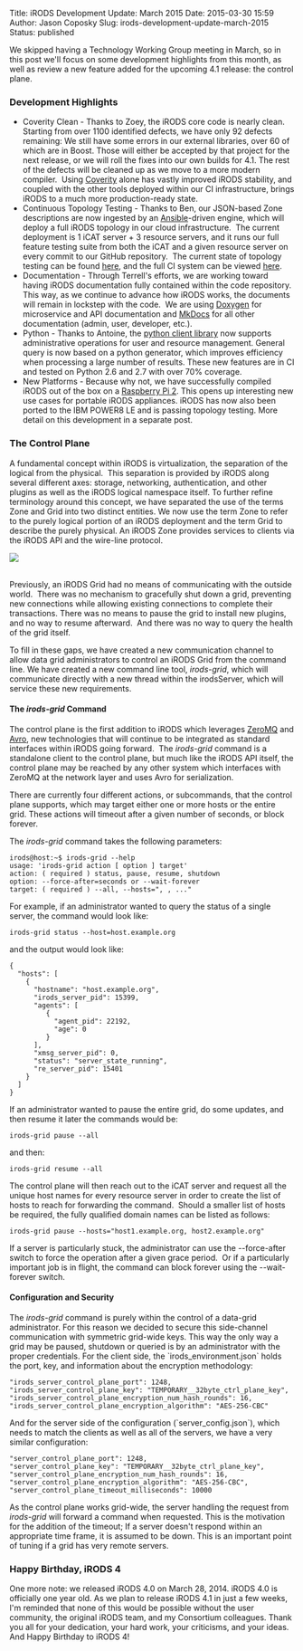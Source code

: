 Title: iRODS Development Update: March 2015
Date: 2015-03-30 15:59
Author: Jason Coposky
Slug: irods-development-update-march-2015
Status: published

We skipped having a Technology Working Group meeting in March, so in
this post we'll focus on some development highlights from this month, as
well as review a new feature added for the upcoming 4.1 release: the
control plane.

<!--more-->

### Development Highlights

-   Coverity Clean - Thanks to Zoey, the iRODS core code is
    nearly clean. Starting from over 1100 identified defects, we have
    only 92 defects remaining: We still have some errors in our external
    libraries, over 60 of which are in Boost. Those will either be
    accepted by that project for the next release, or we will roll the
    fixes into our own builds for 4.1. The rest of the defects will be
    cleaned up as we move to a more modern compiler.  Using
    [Coverity](https://scan.coverity.com/projects/2605) alone has vastly
    improved iRODS stability, and coupled with the other tools
    deployed within our CI infrastructure, brings iRODS to a much more
    production-ready state.
-   Continuous Topology Testing - Thanks to Ben, our JSON-based Zone
    descriptions are now ingested by an
    [Ansible](http://www.ansible.com/ "Ansible")-driven engine, which
    will deploy a full iRODS topology in our cloud infrastructure.  The
    current deployment is 1 iCAT server + 3 resource servers, and it
    runs our full feature testing suite from both the iCAT and a given
    resource server on every commit to our GitHub repository.  The
    current state of topology testing can be found
    [here](https://jenkins.irods.org/view/1.%20Core%20Development/ "here"),
    and the full CI system can be viewed
    [here](https://jenkins.irods.org/ "here").
-   Documentation - Through Terrell's efforts, we are working toward
    having iRODS documentation fully contained within the code
    repository. This way, as we continue to advance how iRODS works, the
    documents will remain in lockstep with the code.  We are using
    [Doxygen](http://www.doxygen.org/ "Doxygen") for microservice and
    API documentation and [MkDocs](http://www.mkdocs.org/ "MkDocs") for
    all other documentation (admin, user, developer, etc.).
-   Python - Thanks to Antoine, the [python client
    library](https://github.com/irods/python-irodsclient) now supports
    administrative operations for user and resource management. General
    query is now based on a python generator, which improves efficiency
    when processing a large number of results. These new features are in
    CI and tested on Python 2.6 and 2.7 with over 70% coverage.
-   New Platforms - Because why not, we have successfully compiled iRODS
    out of the box on a [Raspberry Pi
    2](http://www.adafruit.com/products/2358 "Raspberry Pi 2"). This
    opens up interesting new use cases for portable iRODS appliances.
    iRODS has now also been ported to the IBM POWER8 LE and is passing
    topology testing. More detail on this development in a separate
    post.

### The Control Plane

A fundamental concept within iRODS is virtualization, the separation of
the logical from the physical.  This separation is provided by iRODS
along several different axes: storage, networking, authentication, and
other plugins as well as the iRODS logical namespace itself. To
further refine terminology around this concept, we have separated the
use of the terms Zone and Grid into two distinct entities. We now use
the term Zone to refer to the purely logical portion of an iRODS
deployment and the term Grid to describe the purely physical. An iRODS
Zone provides services to clients via the iRODS API and the wire-line
protocol.

<div class="full_image"><img src="{static}/uploads/2015/03/ControlPlaneDiagram.jpg" /></div> 

Previously, an iRODS Grid had no means of communicating with the outside
world.  There was no mechanism to gracefully shut down a grid,
preventing new connections while allowing existing connections to
complete their transactions. There was no means to pause the grid to
install new plugins, and no way to resume afterward.  And there was no
way to query the health of the grid itself.

To fill in these gaps, we have created a new communication channel to
allow data grid administrators to control an iRODS Grid from the command
line. We have created a new command line tool, *irods-grid*, which will
communicate directly with a new thread within the irodsServer, which
will service these new requirements.

#### The *irods-grid* Command

The control plane is the first addition to iRODS which leverages
[ZeroMQ](http://zeromq.org/ "ZeroMQ") and
[Avro](https://avro.apache.org/ "Avro"), new technologies that will
continue to be integrated as standard interfaces within iRODS going
forward.  The *irods-grid* command is a standalone client to the control
plane, but much like the iRODS API itself, the control plane may be
reached by any other system which interfaces with ZeroMQ at the network
layer and uses Avro for serialization.

There are currently four different actions, or subcommands, that the
control plane supports, which may target either one or more hosts or the
entire grid. These actions will timeout after a given number of seconds,
or block forever.

The *irods-grid* command takes the following parameters:

    irods@host:~$ irods-grid --help
    usage: 'irods-grid action [ option ] target'
    action: ( required ) status, pause, resume, shutdown
    option: --force-after=seconds or --wait-forever
    target: ( required ) --all, --hosts=", , ..."

For example, if an administrator wanted to query the status of a single
server, the command would look like:

    irods-grid status --host=host.example.org

and the output would look like:

    {
      "hosts": [
        {
          "hostname": "host.example.org",
          "irods_server_pid": 15399,
          "agents": [
             {
               "agent_pid": 22192,
               "age": 0
             }
          ],
          "xmsg_server_pid": 0,
          "status": "server_state_running",
          "re_server_pid": 15401
        }
      ]
    }

If an administrator wanted to pause the entire grid, do some updates,
and then resume it later the commands would be:

    irods-grid pause --all

and then:

    irods-grid resume --all

The control plane will then reach out to the iCAT server and request all
the unique host names for every resource server in order to create the
list of hosts to reach for forwarding the command.  Should a smaller
list of hosts be required, the fully qualified domain names can be
listed as follows:

    irods-grid pause --hosts="host1.example.org, host2.example.org"

If a server is particularly stuck, the administrator can use the
--force-after switch to force the operation after a given grace period.
 Or if a particularly important job is in flight, the command can block
forever using the --wait-forever switch.

#### Configuration and Security

The *irods-grid* command is purely within the control of a data-grid
administrator. For this reason we decided to secure this side-channel
communication with symmetric grid-wide keys. This way the only way a
grid may be paused, shutdown or queried is by an administrator with the
proper credentials. For the client side, the \`irods\_environment.json\`
holds the port, key, and information about the encryption methodology:

    "irods_server_control_plane_port": 1248,
    "irods_server_control_plane_key": "TEMPORARY__32byte_ctrl_plane_key",
    "irods_server_control_plane_encryption_num_hash_rounds": 16,
    "irods_server_control_plane_encryption_algorithm": "AES-256-CBC"

And for the server side of the configuration (\`server\_config.json\`),
which needs to match the clients as well as all of the servers, we have
a very similar configuration:

    "server_control_plane_port": 1248,
    "server_control_plane_key": "TEMPORARY__32byte_ctrl_plane_key",
    "server_control_plane_encryption_num_hash_rounds": 16,
    "server_control_plane_encryption_algorithm": "AES-256-CBC",
    "server_control_plane_timeout_milliseconds": 10000

As the control plane works grid-wide, the server handling the request
from *irods-grid* will forward a command when requested. This is the
motivation for the addition of the timeout; If a server doesn't respond
within an appropriate time frame, it is assumed to be down. This is an
important point of tuning if a grid has very remote servers.

### Happy Birthday, iRODS 4

One more note: we released iRODS 4.0 on March 28, 2014. iRODS 4.0 is
officially one year old. As we plan to release iRODS 4.1 in just a few
weeks, I'm reminded that none of this would be possible without the user
community, the original iRODS team, and my Consortium colleagues. Thank
you all for your dedication, your hard work, your criticisms, and your
ideas. And Happy Birthday to iRODS 4!
